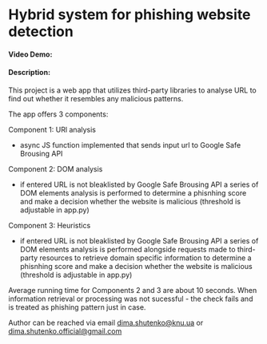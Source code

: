 # Hybrid system for phishing website detection
#### Video Demo:  <URL HERE>
#### Description:
This project is a web app that utilizes third-party libraries to analyse URL to find out whether it resembles any malicious patterns. 

The app offers 3 components:

Component 1: URl analysis
- async JS function implemented that sends input url to Google Safe Brousing API 

Component 2: DOM analysis
- if entered URL is not bleaklisted by Google Safe Brousing API a series of DOM elements analysis is performed to determine a phisnhing score and make a decision whether the website is malicious (threshold is adjustable in app.py)

Component 3: Heuristics
- if entered URL is not bleaklisted by Google Safe Brousing API a series of DOM elements analysis is performed alongside requests made to third-party resources to retrieve domain specific information to determine a phisnhing score and make a decision whether the website is malicious (threshold is adjustable in app.py)

Average running time for Components 2 and 3 are about 10 seconds. When information retrieval or processing was not sucessful - the check fails and is treated as phishing pattern just in case. 

Author can be reached via email dima.shutenko@knu.ua or dima.shutenko.official@gmail.com